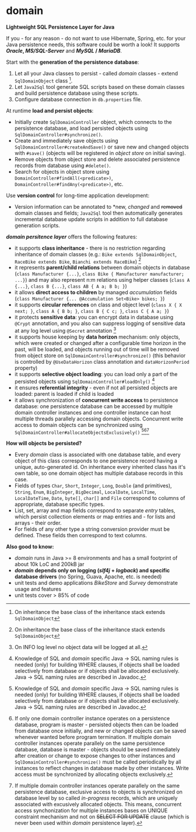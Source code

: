 # domain
**Lightweight SQL Persistence Layer for Java**

If you - for any reason - do not want to use Hibernate, Spring, etc. for your Java persistence needs, this software could be worth a look! It supports ***Oracle*, *MS/SQL-Server*** and ***MySQL* / *MariaDB***.

Start with the **generation of the persistence database**:
1. Let all your Java classes to persist - called *domain* classes - extend `SqlDomainObject` class [^1]. 
2. Let `Java2Sql` tool generate SQL scripts based on these domain classes and build persistence database using these scripts.
3. Configure database connection in `db.properties` file.

At runtime **load and persist objects**:
- Initially create `SqlDomainController` object, which connects to the persistence database, and load persisted objects using `SqlDomainController#synchronize()`.
- Create and immediately save objects using `SqlDomainController#createAndSave()` or save new and changed objects with `#save()` (objects will be registered in *object store* on initial saving).
- Remove objects from object store and delete associated persistence records from database using `#delete()`.
- Search for objects in object store using `DomainController#findAll(<predicate>)`, `DomainController#findAny(<predicate>)`, etc.

Use **version control** for long-time application development: 
- Version information can be annotated to \*new, *changed* and ~~removed~~ domain classes and fields; `Java2Sql` tool then automatically generates incremental database update scripts in addition to full database generation scripts.

***domain persitence layer*** offers the following features:
- it supports **class inheritance** - there is no restriction regarding inheritance of domain classes (e.g.: `Bike extends SqlDomainObject`, `RaceBike extends Bike`, `Bianchi extends RaceBike`) [^1]
- it represents **parent/child relations** between domain objects in database (`class Manufacturer {...}`, `class Bike { Manufacturer manufacturer; ...}`) and may also represent n:m relations using helper classes (`class A {...}`, `class B {...}`, `class AB { A a; B b; }`)
- it allows **direct access to children** by managed *accumulation* fields (`class Manufacturer {... @Accumulation Set<Bike> bikes; }`)
- it supports **circular references** on class and object level (`class X { X next; }`, `class A { B b; }`, `class B { C c; }`, `class C { A a; }`)
- it protects **sensitive data**: you can encrypt data in database using `@Crypt` annotation, and you also can suppress logging of sensitive data at any log level using `@Secret` annotation [^2]
- it supports house keeping by **data horizon** mechanism: only objects, which were created or changed after a configurable time horizon in the past, will be loaded, and objects running out of time will be removed from object store on `SqlDomainController#synchronize()` (this behavior is controlled by `@UseDataHorizon` class annotation and `dataHorizonPeriod` property)
- it supports **selective object loading**: you can load only a part of the persisted objects using `SqlDomainController#loadOnly()` [^3]
- it ensures **referential integrity** - even if not all persisted objects are loaded: parent is loaded if child is loaded
- it allows synchronization of **concurrent write access** to persistence database: one persistence database can be accessed by multiple domain controller instances and one controller instance can host multiple threads parallely accessing domain objects. Concurrent write access to domain objects can be synchronized using `SqlDomainController#allocateObjectsExclusively()` [^3][^4][^5]

[^1]: On inheritance the base class of the inheritance stack extends `SqlDomainObject`
[^2]: On INFO log level no object data will be logged at all. 
[^3]: Knowledge of SQL and *domain* specific Java -> SQL naming rules is needed (only) for building WHERE clauses, if objects shall be loaded selectively from database or if objects shall be allocated exclusively. Java -> SQL naming rules are described in Javadoc.
[^4]: If only one domain controller instance operates on a persistence database, program is master - persisted objects then can be loaded from database once initially, and new or changed objects can be saved whenever wanted before program termination. If multiple domain controller instances operate parallely on the same persistence database, database is master - objects should be saved immediately after creation or change to expose changes to other instances and `SqlDomainController#synchronize()` must be called periodically by all instances to reflect changes in database made by other instances. Write access must be synchronized by allocating objects exclusively.
[^5]: If multiple domain controller instances operate parallely on the same persistence database, exclusive access to objects is synchronized on database level by so called *in-progress* records, which are uniquely associated with excusively allocated objects. This means, concurrent access synchonization for multiple instances bases on UNIQUE constraint mechanism and not on ~~SELECT FOR UPDATE~~ clause (which is never been used within *domain* persistence layer).

**How will objects be persisted?**
- Every *domain* class is associated with one database table, and every object of this class corresponds to one persistence record having a unique, auto-generated id. On inheritance every inherited class has it's own table, so one domain object has multiple database records in this case.
- Fields of types `Char`, `Short`, `Integer`, `Long`, `Double` (and primitives), `String`, `Enum`, `BigInteger`, `BigDecimal`, `LocalDate`, `LocalTime`, `LocalDateTime`, `Date`, `byte[]`, `char[]` and `File` correspond to columns of appropriate, database specific types.
- List, set, array and map fields correspond to separate *entry* tables, which persist collection elements or map entries and - for lists and arrays - their order.
- For fields of any other type a string conversion provider must be defined. These fields then correspond to text columns.

**Also good to know:**
- *domain* runs in Java >= 8 environments and has a small footprint of about 10k LoC and 200kB jar
- ***domain* depends only on logging (*slf4j* + *logback*) and specific database drivers** (no Spring, Guava, Apache, etc. is needed)
- unit tests and demo applications *BikeStore* and *Survey* demonstrate usage and features  
- unit tests cover > 85% of code

